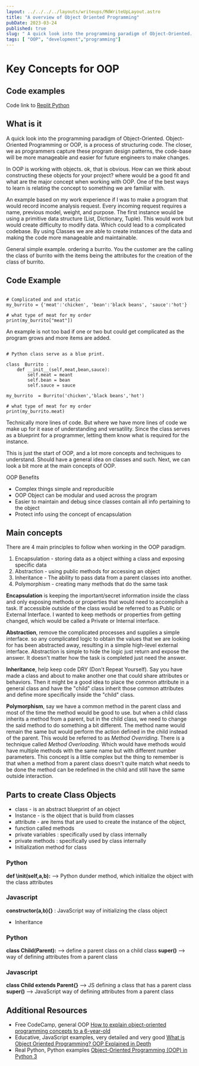 ```yaml
---
layout: ../../../../layouts/writeups/MdWriteUpLayout.astro
title: "A overview of Object Oriented Programming"
pubDate: 2023-03-24
published: true
slug: " A quick look into the programming paradigm of Object-Oriented. Object-Oriented Programming or OOP, is a process of structuring code. The closer, we as programmers capture these program design patterns, the code-base will be more manageable and easier for future engineers to make changes."
tags: [ "OOP", "development","programming"]
---
```


# Key Concepts for OOP

## Code examples
 Code link to [Replit Python ](https://replit.com/@matterholt/OOP#main.py)


## What is it

A quick look into the programming paradigm of Object-Oriented. Object-Oriented Programming or OOP, is a process of structuring code. The closer, we as programmers capture these program design patterns, the code-base will be more manageable and easier for future engineers to make changes.

In OOP is working with objects. ok, that is obvious. How can we think about constructing these objects for your project? where would be a good fit and what are the major concept when working with OOP. One of the best ways to learn is relating the concept to something we are familiar with.

An example based on my work experience if I was to make a program that would record income analysis request. Every incoming request requires a name, previous model, weight, and purpose. The first instance would be using a primitive data structure (List, Dictionary, Tuple). This would work but would create difficulty to modify data. Which could lead to a complicated codebase. By using Classes we are able to create instances of the data and making the code more manageable and maintainable.

General simple example. ordering a burrito. You the customer are the calling the class of burrito with the items being the attributes for the creation of the class of burrito.

## Code Example

```

# Complicated and and static
my_burrito = {'meat':'chicken', 'bean':'black beans', 'sauce':'hot'}

# what type of meat for my order
print(my_burrito["meat"])

```

An example is not too bad if one or two but could get complicated as the program grows and more items are added.

```

# Python class serve as a blue print.

class  Burrito :
    def __init__(self,meat,bean,sauce):
        self.meat = meant
        self.bean = bean
        self.sauce = sauce

my_burrito  = Burrito('chicken','black beans','hot')

# what type of meat for my order
print(my_burrito.meat)

```

Technically more lines of code. But where we have more lines of code we make up for it ease of understanding and versatility. Since the class serves as a blueprint for a programmer, letting them know what is required for the instance.

This is just the start of OOP, and a lot more concepts and techniques to understand. Should have a general idea on classes and such. Next, we can look a bit more at the main concepts of OOP.

OOP Benefits

- Complex things simple and reproducible
- OOP Object can be modular and used across the program
- Easier to maintain and debug since classes contain all info pertaining to the object
- Protect info using the concept of encapsulation

## Main concepts

There are 4 main principles to follow when working in the OOP paradigm.

1. Encapsulation - storing data as a object withing a class and exposing specific data
2. Abstraction - using public methods for accessing an object
3. Inheritance - The ability to pass data from a parent classes into another.
4. Polymorphism - creating many methods that do the same task

**Encapsulation** is keeping the important/secret information inside the class and only exposing methods or properties that would need to accomplish a task. If accessible outside of the class would be referred to as Public or External Interface. I wanted to keep methods or properties from getting changed, which would be called a Private or Internal interface.

**Abstraction**, remove the complicated processes and supplies a simple interface. so any complicated logic to obtain the values that we are looking for has been abstracted away, resulting in a simple high-level external interface. Abstraction is simple to hide the logic just return and expose the answer. It doesn't matter how the task is completed just need the answer.

**Inheritance**, help keep code DRY (Don't Repeat Yourself). Say you have made a class and about to make another one that could share attributes or behaviors. Then it might be a good idea to place the common attribute in a general class and have the "child" class inherit those common attributes and define more specifically inside the "child" class.

**Polymorphism**, say we have a common method in the parent class and most of the time the method would be good to use. but when a child class inherits a method from a parent, but in the child class, we need to change the said method to do something a bit different. The method name would remain the same but would perform the action defined in the child instead of the parent. This would be referred to as _Method Overriding_. There is a technique called _Method Overloading_. Which would have methods would have multiple methods with the same name but with different number parameters. This concept is a little complex but the thing to remember is that when a method from a parent class doesn't quite match what needs to be done the method can be redefined in the child and still have the same outside interaction.

## Parts to create Class Objects

- class - is an abstract blueprint of an object
- Instance - is the object that is build from classes
- attribute - are items that are used to create the instance of the object,
- function called methods
- private variables : specifically used by class internally
- private methods : specifically used by class internally
- Initialization method for class

### Python

**def \init\(self,a,b):** --> Python dunder method, which initialize the object with the class attributes

### Javascript

**constructor(a,b){}** : JavaScript way of initializing the class object

- Inheritance

### Python

**class Child(Parent):** --> define a parent class on a child class
**super()** --> way of defining attributes from a parent class

### Javascript

**class Child extends Parent{}** --> JS defining a class that has a parent class
**super()** --> JavaScript way of defining attributes from a parent class

## Additional Resources

- Free CodeCamp, general OOP
  [How to explain object-oriented programming concepts to a 6-year-old](https://www.freecodecamp.org/news/object-oriented-programming-concepts-21bb035f7260/)
- Educative, JavaScript examples, very detailed and very good
  [What is Object Oriented Programming? OOP Explained in Depth](https://www.educative.io/blog/object-oriented-programming)
- Real Python, Python examples
  [Object-Oriented Programming (OOP) in Python 3](https://realpython.com/python3-object-oriented-programming/#instantiate-an-object-in-python)
